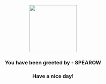 <p align="center">
            <img src="https://raw.githubusercontent.com/PokeAPI/sprites/master/sprites/pokemon/21.png" width="150" height="150">
          </p>
          <h3 align="center">You have been greeted by - <b>SPEAROW</b></h3>
          <h3 align="center">Have a nice day!</h3>
